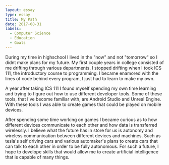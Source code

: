 ```yaml
---
layout: essay
type: essay
title: My Path
date: 2017-08-31
labels:
  - Computer Science
  - Education
  - Goals
---
```


During my time in highschool I lived in the "now" and not "tomorrow" so I didnt make plans for my future. My first couple years in college consisted of me drifting through various departments. I stopped drifting when I took ICS 111, the introductory course to programming. I became enamored with the lines of code behind every program, I just had to learn to make my own.

A year after taking ICS 111 I found myself spending my own time learning and trying to figure out how to use different developer tools. Some of these tools, that I've become familiar with, are Android Studio and Unreal Engine. With these tools I was able to create games that could be played on mobile devices.

After spending some time working on games I became curious as to how different devices communicate to each other and how data is transferred wirelessly. I believe what the future has in store for us is autonomy and wireless communication between different devices and machines. Such as tesla's self driving cars and various automaker's plans to create cars that can talk to each other in order to be fully autonomous. For such a future, I hope to develope skills that would allow me to create artificial intelligence that is capable of many things.

